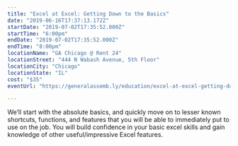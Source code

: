 ```yaml
---
title: "Excel at Excel: Getting Down to the Basics"
date: "2019-06-16T17:37:13.172Z"
startDate: "2019-07-02T17:35:52.000Z"
startTime: "6:00pm"
endDate: "2019-07-02T17:35:52.000Z"
endTime: "8:00pm"
locationName: "GA Chicago @ Rent 24"
locationStreet: "444 N Wabash Avenue, 5th Floor"
locationCity: "Chicago"
locationState: "IL"
cost: "$35"
eventUrl: "https://generalassemb.ly/education/excel-at-excel-getting-down-to-the-basics/chicago/78471"

---
```


We’ll start with the absolute basics, and quickly move on to lesser known shortcuts, functions, and features that you will be able to immediately put to use on the job. You will build confidence in your basic excel skills and gain knowledge of other useful/impressive Excel features.

